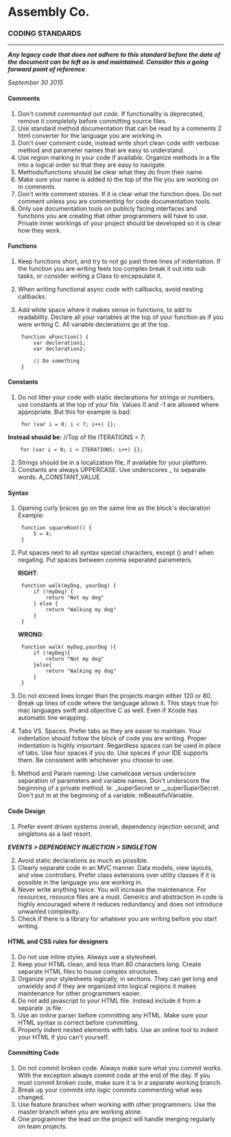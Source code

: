 # Assembly Co. 
### CODING STANDARDS
--------------------
___Any legacy code that does not adhere to this standard before the date of the document can be left as is and maintained. Consider this a going forward point of reference___.

_September 30 2015_

#### Comments

1. Don't commit *commented out code*. If functionality is deprecated, remove it completely before committing source files.
2. Use standard method documentation that can be read by a comments 2 html converter for the language you are working in.
3. Don't over comment code, instead write short clean code with verbose method and parameter names that are easy to understand.
4. Use region marking in your code if available. Organize methods in a file into a logical order so that they are easy to navigate.
5. Methods/functions should be clear what they do from their name. 
6. Make sure your name is added to the top of the file you are working on in comments.
7. Don't write comment stories. If it is clear what the function does. Do not comment unless you are commenting for code documentation tools. 
8. Only use documentation tools on publicly facing interfaces and functions you are creating that other programmers will have to use. Private inner workings of your project should be developed so it is clear how they work.

#### Functions

1. Keep functions short, and try to not go past three lines of indentation. If the function you are writing feels too complex break it out into sub tasks, or consider writing a Class to encapsulate it.
2. When writing functional async code with callbacks, avoid nesting callbacks.
3. Add white space where it makes sense in functions, to add to readability. Declare all your variables at the top of your function as if you were writing C. All variable declerations go at the top.
    
        function aFunction() {
            var decleration1;
            var decleration2;

            // Do something
        }
        
#### Constants

1. Do not litter your code with static declarations for strings or numbers, use constants at the top of your file. Values 0 and -1 are allowed where appropriate. But this for example is bad: 


        for (var i = 0; i < 7; i++) {};
        
**Instead should be:**
        //Top of file
        ITERATIONS = 7;
        
        for (var i = 0; i < ITERATIONS; i++) {};
        
2. Strings should be in a localization file, if available for your platform.
3. Constants are always UPPERCASE. Use underscores _ to separate words. A\_CONSTANT\_VALUE

#### Syntax

1. Opening curly braces go on the same line as the block's declaration Example:

        function squareRoot() {
            5 = 4;
        }
        
2. Put spaces next to all syntax special characters, except () and ! when negating. Put spaces between comma seperated parameters.

    **RIGHT**:
       
        function walk(myDog, yourDog) {
            if (!myDog) {
                return "Not my dog"
            } else {
                return "Walking my dog"
            }
        }

    **WRONG**:
    
        function walk( myDog,yourDog ){
            if (!myDog){
                return "Not my dog"
            }else{
                return "Walking my dog"
            }
        }
        
3. Do not exceed lines longer than the projects margin either 120 or 80. Break up lines of code where the language allows it. This stays true for mac languages swift and objective C as well. Even if Xcode has automatic line wrapping.

4. Tabs VS. Spaces. Prefer tabs as they are easier to maintain. Your indentation should follow the block of code you are writing. Proper indentation is highly important. Regardless spaces can be used in place of tabs. Use four spaces if you do. Use spaces if your IDE supports them. Be consistent with whichever you choose to use.
   
5. Method and Param naming: Use camelcase versus underscore separation of parameters and variable names. Don't underscore the beginning of a private method. Ie. _superSecret or __superSuperSecret. Don't put m at the beginning of a variable. mBeautifulVariable.      
        
#### Code Design

1. Prefer event driven systems overall, dependency injection second, and singletons as a last resort.

***EVENTS > DEPENDENCY INJECTION > SINGLETON***
        
2. Avoid static declarations as much as possible.
3. Clearly separate code in an MVC manner. Data models, view layouts, and view controllers. Prefer class extensions over utility classes if it is possible in the language you are working in.
4. Never write anything twice. You will increase the maintenance. For resources, resource files are a must. Generics and abstraction in code is highly encouraged where it reduces redundancy and does not introduce unwanted complexity.
5. Check if there is a library for whatever you are writing before you start writing.


#### HTML and CSS rules for designers

1. Do not use inline styles. Always use a stylesheet.
2. Keep your HTML clean, and less than 80 characters long. Create separate HTML files to house complex structures.
3. Organize your stylesheets logically, in sections. They can get long and unwieldy and if they are organized into logical regions it makes maintenance for other programmers easier.
4. Do not add javascript to your HTML file. Instead include it from a separate .js file.
5. Use an online parser before committing any HTML. Make sure your HTML syntax is correct before committing.
6. Properly indent nested elements with tabs. Use an online tool to indent your HTML if you can't yourself.


#### Committing Code

1. Do not commit broken code. Always make sure what you commit works. With the exception always commit code at the end of the day. If you must commit broken code, make sure it is in a separate working branch.
2. Break up your commits into logic commits commenting what was changed.
3. Use feature branches when working with other programmers. Use the master branch when you are working alone.
4. One programmer the lead on the project will handle merging regularly on team projects.


